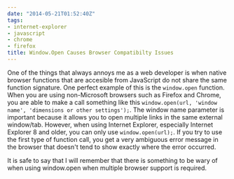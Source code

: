 ```yaml
---
date: "2014-05-21T01:52:40Z"
tags:
- internet-explorer
- javascript
- chrome
- firefox
title: Window.Open Causes Browser Compatibilty Issues
---
```


One of the things that always annoys me as a web developer is when native browser functions that are accesible from JavaScript do not share the same function signature. One perfect example of this is the `window.open` function. When you are using non-Microsoft browsers such as Firefox and Chrome, you are able to make a call something like this `window.open(url, 'window name', 'dimensions or other settings');`. The window name parameter is important because it allows you to open multiple links in the same external window/tab. However, when using Internet Explorer, especially Internet Explorer 8 and older, you can only use `window.open(url);`. If you try to use the first type of function call, you get a very ambiguous error message in the browser that doesn't tend to show exactly where the error occurred.

It is safe to say that I will remember that there is something to be wary of when using window.open when multiple browser support is required.